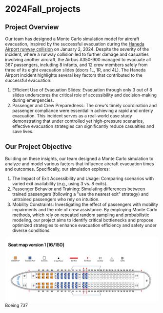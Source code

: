 # 2024Fall_projects

## Project Overview
Our team has designed a Monte Carlo simulation model for aircraft evacuation, inspired by the successful evacuation during the [Haneda Airport runway collision](https://en.wikipedia.org/wiki/2024_Haneda_Airport_runway_collision) on January 2, 2024. 
Despite the severity of the incident, where a runway collision led to further damage and casualties involving another aircraft, the Airbus A350-900 managed to evacuate all 367 passengers, including 8 infants, and 12 crew members safely from three of its eight evacuation slides (doors 1L, 1R, and 4L).
The Haneda Airport incident highlights several key factors that contributed to the successful evacuation:
1.	Efficient Use of Evacuation Slides: Evacuation through only 3 out of 8 slides underscores the critical role of accessibility and decision-making during emergencies.
2.	Passenger and Crew Preparedness: The crew's timely coordination and passenger compliance were essential in achieving a rapid and orderly evacuation.
This incident serves as a real-world case study demonstrating that under controlled yet high-pressure scenarios, effective evacuation strategies can significantly reduce casualties and save lives.

## Our Project Objective
Building on these insights, our team designed a Monte Carlo simulation to analyze and model various factors that influence aircraft evacuation times and outcomes. Specifically, our simulation explores:
1.	The Impact of Exit Accessibility and Usage: Comparing scenarios with varied exit availability (e.g., using 3 vs. 8 exits).
2.	Passenger Behavior and Training: Simulating differences between trained passengers (following a "use the nearest exit" strategy) and untrained passengers who rely on intuition.
3.	Mobility Constraints: Investigating the effect of passengers with mobility impairments and the role of crew assistance.
By employing Monte Carlo methods, which rely on repeated random sampling and probabilistic modeling, our project aims to identify critical bottlenecks and propose optimized strategies to enhance evacuation efficiency and safety under diverse conditions.

![img.png](Boeing737.png)
Boeing 737 
